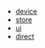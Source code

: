 - [device](./docs/modules/all/模块-device.md)
- [store](./docs/modules/all/模块-store.md)
- [ui](./docs/modules/all/模块-ui.md)
- [direct](./docs/modules/all/模块-direct.md)
